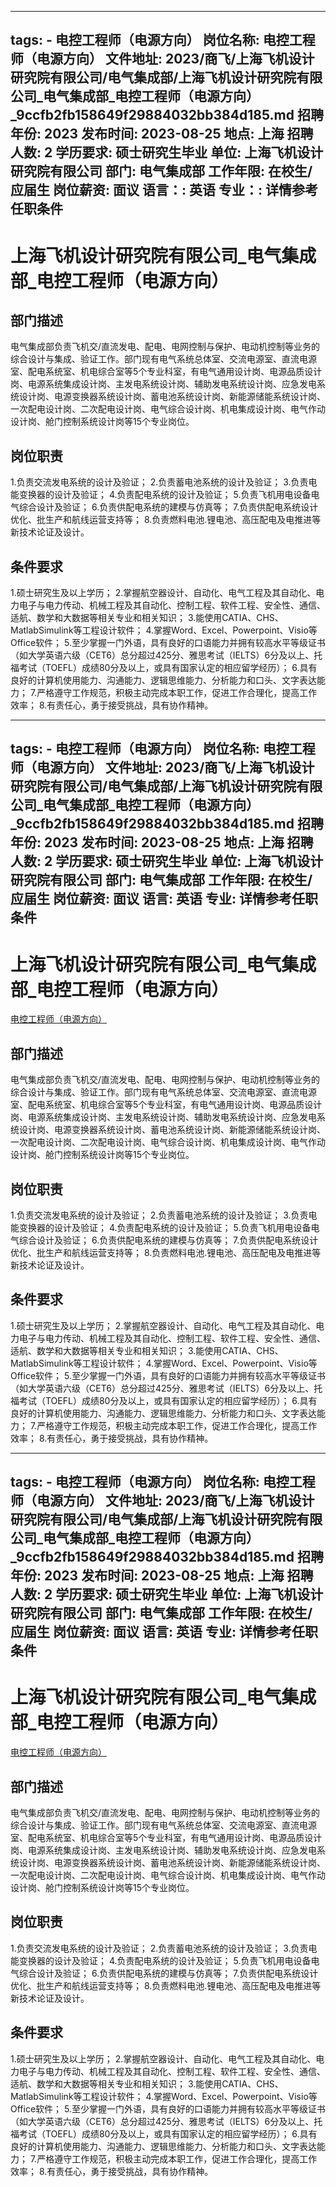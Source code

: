 
---
tags:
    - 电控工程师（电源方向）
岗位名称: 电控工程师（电源方向）
文件地址: 2023/商飞/上海飞机设计研究院有限公司/电气集成部/上海飞机设计研究院有限公司_电气集成部_电控工程师（电源方向）_9ccfb2fb158649f29884032bb384d185.md
招聘年份: 2023
发布时间: 2023-08-25
地点: 上海
招聘人数: 2
学历要求: 硕士研究生毕业
单位: 上海飞机设计研究院有限公司
部门: 电气集成部
工作年限: 在校生/应届生
岗位薪资: 面议
语言：: 英语
专业：: 详情参考任职条件
---

# 上海飞机设计研究院有限公司_电气集成部_电控工程师（电源方向）

## 部门描述

电气集成部负责飞机交/直流发电、配电、电网控制与保护、电动机控制等业务的综合设计与集成、验证工作。部门现有电气系统总体室、交流电源室、直流电源室、配电系统室、机电综合室等5个专业科室，有电气通用设计岗、电源品质设计岗、电源系统集成设计岗、主发电系统设计岗、辅助发电系统设计岗、应急发电系统设计岗、电源变换器系统设计岗、蓄电池系统设计岗、新能源储能系统设计岗、一次配电设计岗、二次配电设计岗、电气综合设计岗、机电集成设计岗、电气作动设计岗、舱门控制系统设计岗等15个专业岗位。

## 岗位职责

1.负责交流发电系统的设计及验证；
 2.负责蓄电池系统的设计及验证；
 3.负责电能变换器的设计及验证；
 4.负责配电系统的设计及验证；
 5.负责飞机用电设备电气综合设计及验证；
 6.负责供配电系统的建模与仿真等；
 7.负责供配电系统设计优化、批生产和航线运营支持等；
 8.负责燃料电池.锂电池、高压配电及电推进等新技术论证及设计。

 ## 条件要求

1.硕士研究生及以上学历；
 2.掌握航空器设计、自动化、电气工程及其自动化、电力电子与电力传动、机械工程及其自动化、控制工程、软件工程、安全性、通信、适航、数学和大数据等相关专业和相关知识；
 3.能使用CATIA、CHS、MatlabSimulink等工程设计软件；
 4.掌握Word、Excel、Powerpoint、Visio等Office软件；
 5.至少掌握一门外语，具有良好的口语能力并拥有较高水平等级证书（如大学英语六级（CET6）总分超过425分、雅思考试（IELTS）6分及以上、托福考试（TOEFL）成绩80分及以上，或具有国家认定的相应留学经历）；
 6.具有良好的计算机使用能力、沟通能力、逻辑思维能力、分析能力和口头、文字表达能力；
 7.严格遵守工作规范，积极主动完成本职工作，促进工作合理化，提高工作效率；
 8.有责任心，勇于接受挑战，具有协作精神。

---
tags:
    - 电控工程师（电源方向）
岗位名称: 电控工程师（电源方向）
文件地址: 2023/商飞/上海飞机设计研究院有限公司/电气集成部/上海飞机设计研究院有限公司_电气集成部_电控工程师（电源方向）_9ccfb2fb158649f29884032bb384d185.md
招聘年份: 2023
发布时间: 2023-08-25
地点: 上海
招聘人数: 2
学历要求: 硕士研究生毕业
单位: 上海飞机设计研究院有限公司
部门: 电气集成部
工作年限: 在校生/应届生
岗位薪资: 面议
语言: 英语
专业: 详情参考任职条件
---

# 上海飞机设计研究院有限公司_电气集成部_电控工程师（电源方向）

[电控工程师（电源方向）](http://zhaopin.comac.cc/zp/ct/out/position/positionDetail?planid=9ccfb2fb158649f29884032bb384d185)

## 部门描述

电气集成部负责飞机交/直流发电、配电、电网控制与保护、电动机控制等业务的综合设计与集成、验证工作。部门现有电气系统总体室、交流电源室、直流电源室、配电系统室、机电综合室等5个专业科室，有电气通用设计岗、电源品质设计岗、电源系统集成设计岗、主发电系统设计岗、辅助发电系统设计岗、应急发电系统设计岗、电源变换器系统设计岗、蓄电池系统设计岗、新能源储能系统设计岗、一次配电设计岗、二次配电设计岗、电气综合设计岗、机电集成设计岗、电气作动设计岗、舱门控制系统设计岗等15个专业岗位。

## 岗位职责

1.负责交流发电系统的设计及验证；
 2.负责蓄电池系统的设计及验证；
 3.负责电能变换器的设计及验证；
 4.负责配电系统的设计及验证；
 5.负责飞机用电设备电气综合设计及验证；
 6.负责供配电系统的建模与仿真等；
 7.负责供配电系统设计优化、批生产和航线运营支持等；
 8.负责燃料电池.锂电池、高压配电及电推进等新技术论证及设计。

 ## 条件要求

1.硕士研究生及以上学历；
 2.掌握航空器设计、自动化、电气工程及其自动化、电力电子与电力传动、机械工程及其自动化、控制工程、软件工程、安全性、通信、适航、数学和大数据等相关专业和相关知识；
 3.能使用CATIA、CHS、MatlabSimulink等工程设计软件；
 4.掌握Word、Excel、Powerpoint、Visio等Office软件；
 5.至少掌握一门外语，具有良好的口语能力并拥有较高水平等级证书（如大学英语六级（CET6）总分超过425分、雅思考试（IELTS）6分及以上、托福考试（TOEFL）成绩80分及以上，或具有国家认定的相应留学经历）；
 6.具有良好的计算机使用能力、沟通能力、逻辑思维能力、分析能力和口头、文字表达能力；
 7.严格遵守工作规范，积极主动完成本职工作，促进工作合理化，提高工作效率；
 8.有责任心，勇于接受挑战，具有协作精神。

---
tags:
    - 电控工程师（电源方向）
岗位名称: 电控工程师（电源方向）
文件地址: 2023/商飞/上海飞机设计研究院有限公司/电气集成部/上海飞机设计研究院有限公司_电气集成部_电控工程师（电源方向）_9ccfb2fb158649f29884032bb384d185.md
招聘年份: 2023
发布时间: 2023-08-25
地点: 上海
招聘人数: 2
学历要求: 硕士研究生毕业
单位: 上海飞机设计研究院有限公司
部门: 电气集成部
工作年限: 在校生/应届生
岗位薪资: 面议
语言: 英语
专业: 详情参考任职条件
---

# 上海飞机设计研究院有限公司_电气集成部_电控工程师（电源方向）

[电控工程师（电源方向）](http://zhaopin.comac.cc/zp/ct/out/position/positionDetail?planid=9ccfb2fb158649f29884032bb384d185)


## 部门描述

电气集成部负责飞机交/直流发电、配电、电网控制与保护、电动机控制等业务的综合设计与集成、验证工作。部门现有电气系统总体室、交流电源室、直流电源室、配电系统室、机电综合室等5个专业科室，有电气通用设计岗、电源品质设计岗、电源系统集成设计岗、主发电系统设计岗、辅助发电系统设计岗、应急发电系统设计岗、电源变换器系统设计岗、蓄电池系统设计岗、新能源储能系统设计岗、一次配电设计岗、二次配电设计岗、电气综合设计岗、机电集成设计岗、电气作动设计岗、舱门控制系统设计岗等15个专业岗位。

## 岗位职责

1.负责交流发电系统的设计及验证；
 2.负责蓄电池系统的设计及验证；
 3.负责电能变换器的设计及验证；
 4.负责配电系统的设计及验证；
 5.负责飞机用电设备电气综合设计及验证；
 6.负责供配电系统的建模与仿真等；
 7.负责供配电系统设计优化、批生产和航线运营支持等；
 8.负责燃料电池.锂电池、高压配电及电推进等新技术论证及设计。

 ## 条件要求

1.硕士研究生及以上学历；
 2.掌握航空器设计、自动化、电气工程及其自动化、电力电子与电力传动、机械工程及其自动化、控制工程、软件工程、安全性、通信、适航、数学和大数据等相关专业和相关知识；
 3.能使用CATIA、CHS、MatlabSimulink等工程设计软件；
 4.掌握Word、Excel、Powerpoint、Visio等Office软件；
 5.至少掌握一门外语，具有良好的口语能力并拥有较高水平等级证书（如大学英语六级（CET6）总分超过425分、雅思考试（IELTS）6分及以上、托福考试（TOEFL）成绩80分及以上，或具有国家认定的相应留学经历）；
 6.具有良好的计算机使用能力、沟通能力、逻辑思维能力、分析能力和口头、文字表达能力；
 7.严格遵守工作规范，积极主动完成本职工作，促进工作合理化，提高工作效率；
 8.有责任心，勇于接受挑战，具有协作精神。
